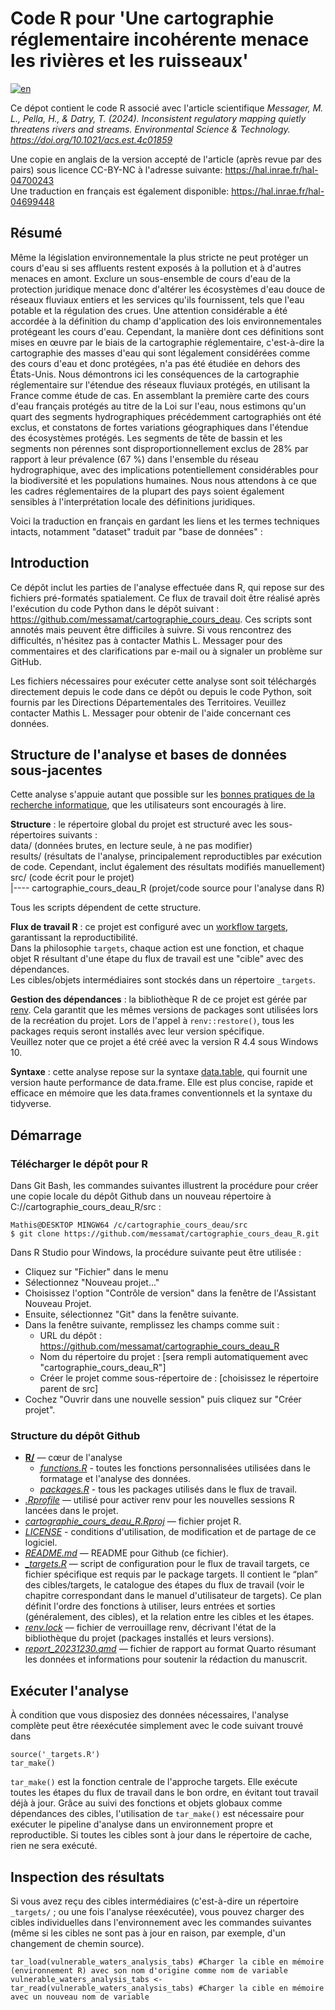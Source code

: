 # Code R pour 'Une cartographie réglementaire incohérente menace les rivières et les ruisseaux'
[![en](https://img.shields.io/badge/lang-en-red.svg)](https://github.com/messamat/cartographie_cours_deau_R/blob/master/README.md)  

Ce dépot contient le code R associé avec l'article scientifique _Messager, M. L., Pella, H., & Datry, T. (2024). 
Inconsistent regulatory mapping quietly threatens rivers and streams. Environmental Science & Technology. 
https://doi.org/10.1021/acs.est.4c01859_

Une copie en anglais de la version accepté de l'article (après revue par des pairs) sous licence CC-BY-NC
à l'adresse suivante: https://hal.inrae.fr/hal-04700243  
Une traduction en français est également disponible: https://hal.inrae.fr/hal-04699448

## Résumé
Même la législation environnementale la plus stricte ne peut protéger un cours d'eau si ses affluents restent 
exposés à la pollution et à d'autres menaces en amont. Exclure un sous-ensemble de cours d'eau de la protection
juridique menace donc d'altérer les écosystèmes d'eau douce de réseaux fluviaux entiers et les services qu'ils 
fournissent, tels que l'eau potable et la régulation des crues. Une attention considérable a été accordée à la 
définition du champ d'application des lois environnementales protégeant les cours d'eau. Cependant, la manière
dont ces définitions sont mises en œuvre par le biais de la cartographie réglementaire, c'est-à-dire la cartographie 
des masses d'eau qui sont légalement considérées comme des cours d'eau et donc protégées, n'a pas été étudiée 
en dehors des États-Unis. Nous démontrons ici les conséquences de la cartographie réglementaire sur l'étendue 
des réseaux fluviaux protégés, en utilisant la France comme étude de cas. En assemblant la première carte des 
cours d'eau français protégés au titre de la Loi sur l'eau, nous estimons qu'un quart des segments hydrographiques 
précédemment cartographiés ont été exclus, et constatons de fortes variations géographiques dans l'étendue des 
écosystèmes protégés. Les segments de tête de bassin et les segments non pérennes sont disproportionnellement 
exclus de 28% par rapport à leur prévalence (67 %) dans l'ensemble du réseau hydrographique, avec des implications
potentiellement considérables pour la biodiversité et les populations humaines. Nous nous attendons à ce que les 
cadres réglementaires de la plupart des pays soient également sensibles à l'interprétation locale des définitions 
juridiques. 

Voici la traduction en français en gardant les liens et les termes techniques intacts, notamment "dataset" traduit par "base de données" :

## Introduction

Ce dépôt inclut les parties de l'analyse effectuée dans R, qui repose sur des fichiers pré-formatés spatialement.
Ce flux de travail doit être réalisé après l'exécution du code Python dans le dépôt suivant : https://github.com/messamat/cartographie_cours_deau.
Ces scripts sont annotés mais peuvent être difficiles à suivre. Si vous rencontrez des difficultés, n'hésitez pas à 
contacter Mathis L. Messager pour des commentaires et des clarifications par e-mail ou à signaler un problème sur GitHub.

Les fichiers nécessaires pour exécuter cette analyse sont soit téléchargés directement depuis le code dans ce dépôt 
ou depuis le code Python, soit fournis par les Directions Départementales des Territoires. 
Veuillez contacter Mathis L. Messager pour obtenir de l'aide concernant ces données.

## Structure de l'analyse et bases de données sous-jacentes

Cette analyse s'appuie autant que possible sur les 
[bonnes pratiques de la recherche informatique](https://journals.plos.org/ploscompbiol/article?id=10.1371/journal.pcbi.1005510), 
que les utilisateurs sont encouragés à lire.

**Structure** : le répertoire global du projet est structuré avec les sous-répertoires suivants :  
data/ (données brutes, en lecture seule, à ne pas modifier)  
results/ (résultats de l'analyse, principalement reproductibles par exécution de code. Cependant, inclut également des résultats modifiés manuellement)  
src/ (code écrit pour le projet)  
|---- cartographie_cours_deau_R (projet/code source pour l'analyse dans R)  

Tous les scripts dépendent de cette structure.

**Flux de travail R** : ce projet est configuré avec un [workflow targets](https://docs.ropensci.org/targets/), garantissant la reproductibilité.  
Dans la philosophie `targets`, chaque action est une fonction, et chaque objet R résultant d'une étape du flux de travail est une "cible" avec des dépendances.  
Les cibles/objets intermédiaires sont stockés dans un répertoire `_targets`.

**Gestion des dépendances** : la bibliothèque R de ce projet est gérée par [renv](https://rstudio.github.io/renv/articles/renv.html). 
Cela garantit que les mêmes versions de packages sont utilisées lors de la recréation du projet.
Lors de l'appel à `renv::restore()`, tous les packages requis seront installés avec leur version spécifique.  
Veuillez noter que ce projet a été créé avec la version R 4.4 sous Windows 10.

**Syntaxe** : cette analyse repose sur la syntaxe [data.table](https://rdatatable.gitlab.io/data.table/), 
qui fournit une version haute performance de data.frame. 
Elle est plus concise, rapide et efficace en mémoire que les data.frames conventionnels et la syntaxe du tidyverse.

## Démarrage
### Télécharger le dépôt pour R
Dans Git Bash, les commandes suivantes illustrent la procédure pour créer une copie locale du dépôt Github dans un nouveau répertoire à  
C://cartographie_cours_deau_R/src :

```{r, engine = 'bash', eval = FALSE}
Mathis@DESKTOP MINGW64 /c/cartographie_cours_deau/src
$ git clone https://github.com/messamat/cartographie_cours_deau_R.git
```

Dans R Studio pour Windows, la procédure suivante peut être utilisée :  

* Cliquez sur "Fichier" dans le menu  
* Sélectionnez "Nouveau projet..."  
* Choisissez l'option "Contrôle de version" dans la fenêtre de l'Assistant Nouveau Projet.  
* Ensuite, sélectionnez "Git" dans la fenêtre suivante.  
* Dans la fenêtre suivante, remplissez les champs comme suit :  
  * URL du dépôt : https://github.com/messamat/cartographie_cours_deau_R  
  * Nom du répertoire du projet : [sera rempli automatiquement avec "cartographie_cours_deau_R"]  
  * Créer le projet comme sous-répertoire de : [choisissez le répertoire parent de src]  
* Cochez "Ouvrir dans une nouvelle session" puis cliquez sur "Créer projet".  

### Structure du dépôt Github
- [**R/**](https://github.com/messamat/cartographie_cours_deau_R/tree/main/R) — cœur de l'analyse  
  - [*functions.R*](https://github.com/messamat/cartographie_cours_deau_R/blob/main/R/functions.R) - toutes les fonctions personnalisées utilisées dans le formatage et l'analyse des données.  
  - [*packages.R*](https://github.com/messamat/cartographie_cours_deau_R/blob/main/R/packages.R) - tous les packages utilisés dans le flux de travail.
- [*.Rprofile*](https://github.com/messamat/cartographie_cours_deau_R/blob/main/.Rprofile) — utilisé pour activer renv pour les nouvelles sessions R lancées dans le projet.
- [*cartographie_cours_deau_R.Rproj*](https://github.com/messamat/cartographie_cours_deau_R/blob/main/GeneticScaling.Rproj) — fichier projet R.  
- [*LICENSE*](https://github.com/messamat/cartographie_cours_deau_R/blob/main/LICENSE) - conditions d'utilisation, de modification et de partage de ce logiciel.  
- [*README.md*](https://github.com/messamat/cartographie_cours_deau_R/blob/main/README.md) — README pour Github (ce fichier).
- [*\_targets.R*](https://github.com/messamat/cartographie_cours_deau_R/blob/main/_targets.R) — script de configuration pour le flux de travail targets, ce fichier spécifique est requis par le package targets.
Il contient le “plan” des cibles/targets, le catalogue des étapes du flux de travail (voir le chapitre correspondant dans le manuel d'utilisateur de targets).
Ce plan définit l'ordre des fonctions à utiliser, leurs entrées et sorties (généralement, des cibles), et la relation entre les cibles et les étapes.  
- [*renv.lock*](https://github.com/messamat/cartographie_cours_deau_R/blob/main/renv.lock) — fichier de verrouillage renv, décrivant l'état de la bibliothèque du projet (packages installés et leurs versions).
- [*report_20231230.qmd*](https://github.com/messamat/cartographie_cours_deau_R/blob/main/report_20231230.qmd)  — fichier de rapport au format Quarto résumant
  les données et informations pour soutenir la rédaction du manuscrit.

## Exécuter l'analyse
À condition que vous disposiez des données nécessaires, l'analyse complète peut être réexécutée simplement avec le code suivant trouvé dans 
```{r rmake, eval = FALSE}
source('_targets.R')
tar_make()
```
`tar_make()` est la fonction centrale de l'approche targets. Elle exécute toutes les étapes du flux de travail dans le bon ordre, en évitant tout travail déjà à jour. Grâce au suivi des fonctions et objets globaux comme dépendances des cibles, l'utilisation de `tar_make()` est nécessaire pour exécuter le pipeline d'analyse dans un environnement propre et reproductible. Si toutes les cibles sont à jour dans le répertoire de cache, rien ne sera exécuté.

## Inspection des résultats
Si vous avez reçu des cibles intermédiaires (c'est-à-dire un répertoire `_targets/` ; ou une fois l'analyse réexécutée), vous pouvez charger des cibles individuelles dans l'environnement avec les commandes suivantes (même si les cibles ne sont pas à jour en raison, par exemple, d'un changement de chemin source).  
``` {r loadtarg, eval = FALSE}
tar_load(vulnerable_waters_analysis_tabs) #Charger la cible en mémoire (environnement R) avec son nom d'origine comme nom de variable 
vulnerable_waters_analysis_tabs <- tar_read(vulnerable_waters_analysis_tabs) #Charger la cible en mémoire avec un nouveau nom de variable
```
